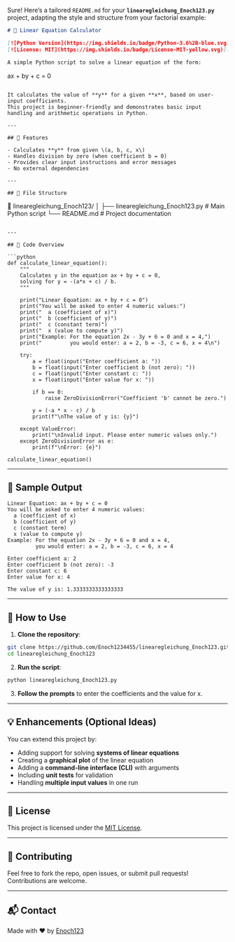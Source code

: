 Sure! Here’s a tailored `README.md` for your **`linearegleichung_Enoch123.py`** project, adapting the style and structure from your factorial example:

```markdown
# 🧮 Linear Equation Calculator

[![Python Version](https://img.shields.io/badge/Python-3.6%2B-blue.svg)](https://www.python.org/downloads/)
[![License: MIT](https://img.shields.io/badge/License-MIT-yellow.svg)](LICENSE)

A simple Python script to solve a linear equation of the form:
```

ax + by + c = 0

```

It calculates the value of **y** for a given **x**, based on user-input coefficients.
This project is beginner-friendly and demonstrates basic input handling and arithmetic operations in Python.

---

## 🚀 Features

- Calculates **y** from given \(a, b, c, x\)
- Handles division by zero (when coefficient b = 0)
- Provides clear input instructions and error messages
- No external dependencies

---

## 📂 File Structure

```

📁 linearegleichung_Enoch123/
│
├── linearegleichung_Enoch123.py # Main Python script
└── README.md # Project documentation

````

---

## 🧾 Code Overview

```python
def calculate_linear_equation():
    """
    Calculates y in the equation ax + by + c = 0,
    solving for y = -(a*x + c) / b.
    """

    print("Linear Equation: ax + by + c = 0")
    print("You will be asked to enter 4 numeric values:")
    print("  a (coefficient of x)")
    print("  b (coefficient of y)")
    print("  c (constant term)")
    print("  x (value to compute y)")
    print("Example: For the equation 2x - 3y + 6 = 0 and x = 4,")
    print("         you would enter: a = 2, b = -3, c = 6, x = 4\n")

    try:
        a = float(input("Enter coefficient a: "))
        b = float(input("Enter coefficient b (not zero): "))
        c = float(input("Enter constant c: "))
        x = float(input("Enter value for x: "))

        if b == 0:
            raise ZeroDivisionError("Coefficient 'b' cannot be zero.")

        y = (-a * x - c) / b
        print(f"\nThe value of y is: {y}")

    except ValueError:
        print("\nInvalid input. Please enter numeric values only.")
    except ZeroDivisionError as e:
        print(f"\nError: {e}")

calculate_linear_equation()
````

---

## 🧪 Sample Output

```
Linear Equation: ax + by + c = 0
You will be asked to enter 4 numeric values:
  a (coefficient of x)
  b (coefficient of y)
  c (constant term)
  x (value to compute y)
Example: For the equation 2x - 3y + 6 = 0 and x = 4,
         you would enter: a = 2, b = -3, c = 6, x = 4

Enter coefficient a: 2
Enter coefficient b (not zero): -3
Enter constant c: 6
Enter value for x: 4

The value of y is: 1.3333333333333333
```

---

## 🔧 How to Use

1. **Clone the repository**:

```bash
git clone https://github.com/Enoch1234455/linearegleichung_Enoch123.git
cd linearegleichung_Enoch123
```

2. **Run the script**:

```bash
python linearegleichung_Enoch123.py
```

3. **Follow the prompts** to enter the coefficients and the value for x.

---

## 💡 Enhancements (Optional Ideas)

You can extend this project by:

- Adding support for solving **systems of linear equations**
- Creating a **graphical plot** of the linear equation
- Adding a **command-line interface (CLI)** with arguments
- Including **unit tests** for validation
- Handling **multiple input values** in one run

---

## 📜 License

This project is licensed under the [MIT License](LICENSE).

---

## 🙌 Contributing

Feel free to fork the repo, open issues, or submit pull requests! Contributions are welcome.

---

## 📬 Contact

Made with ❤️ by [Enoch123](https://github.com/Enoch1234455)

```


```
